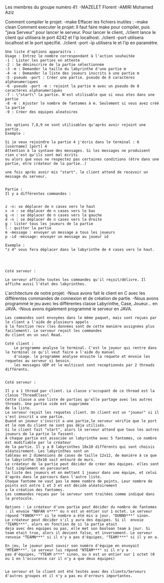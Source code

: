 Les membres du groupe numéro 41:
    -MAZELET Florent 
    -AMIRI Mohamed Aziz 
    
Comment compiler le projet:
    -make
Effacer les fichiers inutiles : 
    -make clean
Comment executer le projet:
    Il faut faire make pour compiler, puis "java Serveur" pour lancer le serveur. 
    Pour lancer le client, ./client lance le client qui utilisera le port 4242 et l'ip localhost. 
    ./client -port utilisera localhost et le port spécifié.
    ./client -port -ip utilisera le et l'ip en paramètre. 


    Une liste d'options apparaitra : 
    Usage : Entrez le nombre correspondant à l'action souhaitée 
    -1 : Lister les parties en attente 
    -2 : Se désinscrire de la partie sélectionnée
    -3 -m : Demander la taille du labyrinthe d'une partie m 
    -4 -m : Demander la liste des joueurs inscrits à une partie m 
    -5 -pseudo -port : Créer une partie. pseudo de 8 caractères alphanumeriques
    -6 -pseudo -port -m : rejoint la partie m avec un pseudo de 8 caractères alphanumeriques
    -7 : \"start\" la partie. N'est utilisable que si vous etes dans une partie
    -8 -m : Ajuster le nombre de fantomes à m. Seulement si vous avez créé la partie
    -9 : Créer des equipes aleatoires
    

    les options 7,8,9 ne sont utilisables qu'après avoir rejoint une partie. 
    Exemple : 

    Si je veux rejoindre la partie 4 j'écris dans le terminal : 6 [username] [port] 4
    Attention à la syntaxe des messages. Si les messages ne produisent rien c'est qu'ils sont mal écrits
    ou alors que vous ne respectez pas certaines conditions (être dans une partie, etre créateur de la partie..)

    une fois après avoir mis "start", le client attend de recevoir un message du serveur. 


    Partie : 
    Il y a différentes commandes : 


    z -n: se déplacer de n cases vers le haut
    s -n : se déplacer de n cases vers le bas 
    q -n : se déplacer de n cases vers la gauche
    d -n : se déplacer de n cases vers la droite
    g : lister tous les joueurs de la partie 
    l : quitter la partie
    m -message : envoyer un message a tous les joueurs
    p -id -message: envoyer un message au joueur id

    Exemple : 
    "z 4" vous fera déplacer dans le labyrinthe de 4 cases vers le haut. 




    Coté serveur : 

    Le serveur affiche toutes les commandes qu'il reçoit/délivre. Il affiche aussi l'état des labyrinthes.







L'architecture de notre projet:
    -Nous avons fait le client en C avec les différentes commandes de connexion et de création de partie.
    -Nous avons programmé le jeu avec les différentes classe Labyrinthe, Case, Joueur... en JAVA.
    -Nous avons également programmé le serveur en JAVA.


    Les commandes sont envoyées dans le même paquet, mais sont reçues par le client a l'aide de plusieurs appels 
    à la fonction recv (les données sont de cette manière assignées plus facilement). Le serveur reçoit les commandes
    du client en un seul Read. 

    Coté client : 
        Le programme analyse le terminal. C'est le joueur qui rentre dans le terminal ce qu'il veut faire a l'aide du manuel
        d'usage. le programme analyse ensuite la requete et envoie les requetes au serveur si besoin. 
        les messages UDP et le multicast sont receptionnés par 2 threads différents.


    Coté serveur : 
    
    Il y a 1 thread par client. La classe s'occupant de ce thread est la classe "ThreadClass".
    Cette classe a une liste de parties qu'elle partage avec les autres threads. Une partie vide est supprimée
    de la liste.
    Le serveur reçoit les requetes client. Un client est un "joueur" si il s'est inscrit a une partie. 
    Quand un joueur s'inscrit a une partie,le serveur vérifie que le port et le nom du client ne sont pas déja utilisés.
    Si le client fait "start", alors le serveur attend que tous les autres joueurs de la partie le fassent. 
    A chaque partie est associée un labyrinthe avec 5 fantomes, ce nombre est modifiable par le créateur
    de la partie. Il y a 8 labyrinthes 10x10 différents qui sont choisis aléatoirement. Les labyrinthes sont un 
    tableau en 2 dimensions de cases de taille 12x12, de manière à ce que le labyrinthe 10x10 soit entouré de murs. 
    Le créateur de la partie peut décider de créer des équipes. elles sont fait simplement en parcourant
    la liste des joueurs et en mettant 1 joueur dans une équipe, et celui d'après dans le parcours dans l'autre liste.
    Chaque fantome ne vaut pas le meme nombre de points. Leur nombre de points est entre 1 et 3 et est décidé aléatoirement 
    a la création des fantomes. 
    Les commandes reçues par le serveur sont traitées comme indiqué dans le protocole.

    Options : Le créateur d'une partie peut décider du nombre de fantomes : il envoie "NBFAN n***" ou n est un entier sur 1 octet. Le serveur répond "FANOK***" si le nombre a été mis a jour. "DUNNO***" sinon.
    Le créateur peut décider s'il y aura des équipes. Si il  envoie "TEAMS***", alors en fonction de si la partie etait
    deja avec des equipes ou pas, elle met son boolean team à jour. Si team etait true, alors il devient false, et inversement. Le serveur renvoie "TEAMN***" si il n'y a pas d'équipes, "TEAM!***" si il y en a. 

    En jeu, le joueur peut savoir son numéro d'équipe en envoyait "MTEAM***". Le serveur lui répond "NTEAM***" si il n'y a
    pas d'équipes, "YTEAM n***" sinon, ou n est un entier sur 1 octet (0 ou 1 en l'occurence car il n'y a que deux équipes)


    Le serveur et le client ont été testés avec des clients/Serveurs d'autres groupes et il n'y a pas eu d'erreurs importantes. 
